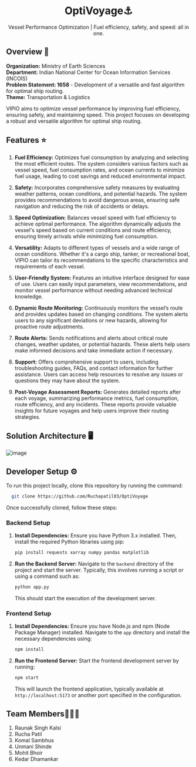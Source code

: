 <div align="center">

# OptiVoyage⚓  
Vessel Performance Optimization | Fuel efficiency, safety, and speed: all in one.

</div>

## Overview 🔎

**Organization:** Ministry of Earth Sciences  
**Department:** Indian National Center for Ocean Information Services (INCOIS)  
**Problem Statement: 1658** - Development of a versatile and fast algorithm for optimal ship routing.  
**Theme:** Transportation & Logistics  

VIPIO aims to optimize vessel performance by improving fuel efficiency, ensuring safety, and maintaining speed. This project focuses on developing a robust and versatile algorithm for optimal ship routing.


## Features ⭐

1. **Fuel Efficiency:** Optimizes fuel consumption by analyzing and selecting the most efficient routes. The system considers various factors such as vessel speed, fuel consumption rates, and ocean currents to minimize fuel usage, leading to cost savings and reduced environmental impact.

2. **Safety:** Incorporates comprehensive safety measures by evaluating weather patterns, ocean conditions, and potential hazards. The system provides recommendations to avoid dangerous areas, ensuring safe navigation and reducing the risk of accidents or delays.

3. **Speed Optimization:** Balances vessel speed with fuel efficiency to achieve optimal performance. The algorithm dynamically adjusts the vessel's speed based on current conditions and route efficiency, ensuring timely arrivals while minimizing fuel consumption.

4. **Versatility:** Adapts to different types of vessels and a wide range of ocean conditions. Whether it's a cargo ship, tanker, or recreational boat, VIPIO can tailor its recommendations to the specific characteristics and requirements of each vessel.

5. **User-Friendly System:** Features an intuitive interface designed for ease of use. Users can easily input parameters, view recommendations, and monitor vessel performance without needing advanced technical knowledge.

6. **Dynamic Route Monitoring:** Continuously monitors the vessel’s route and provides updates based on changing conditions. The system alerts users to any significant deviations or new hazards, allowing for proactive route adjustments.

7. **Route Alerts:** Sends notifications and alerts about critical route changes, weather updates, or potential hazards. These alerts help users make informed decisions and take immediate action if necessary.

8. **Support:** Offers comprehensive support to users, including troubleshooting guides, FAQs, and contact information for further assistance. Users can access help resources to resolve any issues or questions they may have about the system.

9. **Post-Voyage Assessment Reports:** Generates detailed reports after each voyage, summarizing performance metrics, fuel consumption, route efficiency, and any incidents. These reports provide valuable insights for future voyages and help users improve their routing strategies.


## Solution Architecture 🖥️
![image](https://github.com/user-attachments/assets/5509fbeb-e69d-4449-b550-a46b3282f6be)


## Developer Setup ⚙️

To run this project locally, clone this repository by running the command:
```bash
  git clone https://github.com/Ruchapatil03/OptiVoyage
```

Once successfully cloned, follow these steps:

### Backend Setup

1. **Install Dependencies:**
   Ensure you have Python 3.x installed. Then, install the required Python libraries using pip:

   ```bash
   pip install requests xarray numpy pandas matplotlib
   ```

2. **Run the Backend Server:**
   Navigate to the `backend` directory of the project and start the server. Typically, this involves running a script or using a command such as:

   ```bash
   python app.py
   ```

   This should start the execution of the development server.

### Frontend Setup

1. **Install Dependencies:**
   Ensure you have Node.js and npm (Node Package Manager) installed. Navigate to the `app` directory and install the necessary dependencies using:

   ```bash
   npm install
   ```

2. **Run the Frontend Server:**
   Start the frontend development server by running:

   ```bash
   npm start
   ```

   This will launch the frontend application, typically available at `http://localhost:5173` or another port specified in the configuration.

## Team Members🧑🏻‍💻

1. Raunak Singh Kalsi
2. Rucha Patil
3. Komal Sambhus
4. Unmani Shinde
5. Mohit Bhoir
6. Kedar Dhamankar
